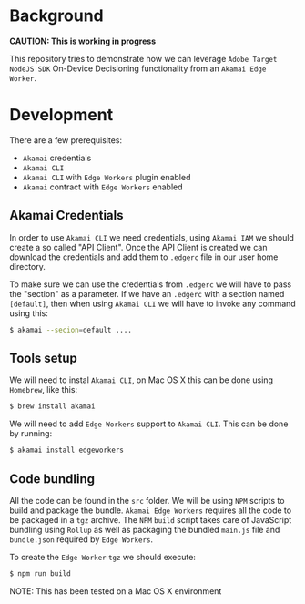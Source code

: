 # Background
**CAUTION: This is working in progress**

This repository tries to demonstrate how we can leverage `Adobe Target NodeJS SDK` On-Device Decisioning functionality from an `Akamai Edge Worker`.

# Development
There are a few prerequisites:
- `Akamai` credentials
- `Akamai CLI`
- `Akamai CLI` with `Edge Workers` plugin enabled
- `Akamai` contract with `Edge Workers` enabled

## Akamai Credentials
In order to use `Akamai CLI` we need credentials, using `Akamai IAM` we should create a so called "API Client". Once the API Client is created we can download the credentials and add them to `.edgerc` file in our user home directory.

To make sure we can use the credentials from `.edgerc` we will have to pass the "section" as a parameter. If we have an `.edgerc` with a section named `[default]`, then when using `Akamai CLI` we will have to invoke any command using this:
```bash
$ akamai --secion=default ....
```

## Tools setup
We will need to instal `Akamai CLI`, on Mac OS X this can be done using `Homebrew`, like this:
```bash
$ brew install akamai
```

We will need to add `Edge Workers` support to `Akamai CLI`. This can be done by running:
```bash
$ akamai install edgeworkers
```

## Code bundling
All the code can be found in the `src` folder. We will be using `NPM` scripts to build and package the bundle. `Akamai Edge Workers` requires all the code to be packaged in a `tgz` archive. The `NPM` `build` script takes care of JavaScript bundling using `Rollup` as well as packaging the bundled `main.js` file and `bundle.json` required by `Edge Workers`.

To create the `Edge Worker` `tgz` we should execute:
```bash
$ npm run build
```
NOTE: This has been tested on a Mac OS X environment
